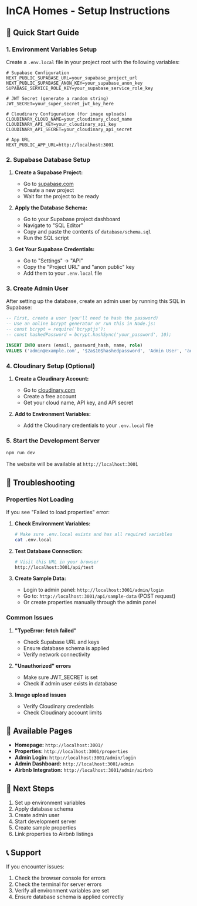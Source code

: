 # InCA Homes - Setup Instructions

## 🚀 Quick Start Guide

### 1. Environment Variables Setup

Create a `.env.local` file in your project root with the following variables:

```env
# Supabase Configuration
NEXT_PUBLIC_SUPABASE_URL=your_supabase_project_url
NEXT_PUBLIC_SUPABASE_ANON_KEY=your_supabase_anon_key
SUPABASE_SERVICE_ROLE_KEY=your_supabase_service_role_key

# JWT Secret (generate a random string)
JWT_SECRET=your_super_secret_jwt_key_here

# Cloudinary Configuration (for image uploads)
CLOUDINARY_CLOUD_NAME=your_cloudinary_cloud_name
CLOUDINARY_API_KEY=your_cloudinary_api_key
CLOUDINARY_API_SECRET=your_cloudinary_api_secret

# App URL
NEXT_PUBLIC_APP_URL=http://localhost:3001
```

### 2. Supabase Database Setup

1. **Create a Supabase Project:**

   - Go to [supabase.com](https://supabase.com)
   - Create a new project
   - Wait for the project to be ready

2. **Apply the Database Schema:**

   - Go to your Supabase project dashboard
   - Navigate to "SQL Editor"
   - Copy and paste the contents of `database/schema.sql`
   - Run the SQL script

3. **Get Your Supabase Credentials:**
   - Go to "Settings" → "API"
   - Copy the "Project URL" and "anon public" key
   - Add them to your `.env.local` file

### 3. Create Admin User

After setting up the database, create an admin user by running this SQL in Supabase:

```sql
-- First, create a user (you'll need to hash the password)
-- Use an online bcrypt generator or run this in Node.js:
-- const bcrypt = require('bcryptjs');
-- const hashedPassword = bcrypt.hashSync('your_password', 10);

INSERT INTO users (email, password_hash, name, role)
VALUES ('admin@example.com', '$2a$10$hashedpassword', 'Admin User', 'admin');
```

### 4. Cloudinary Setup (Optional)

1. **Create a Cloudinary Account:**

   - Go to [cloudinary.com](https://cloudinary.com)
   - Create a free account
   - Get your cloud name, API key, and API secret

2. **Add to Environment Variables:**
   - Add the Cloudinary credentials to your `.env.local` file

### 5. Start the Development Server

```bash
npm run dev
```

The website will be available at `http://localhost:3001`

## 🔧 Troubleshooting

### Properties Not Loading

If you see "Failed to load properties" error:

1. **Check Environment Variables:**

   ```bash
   # Make sure .env.local exists and has all required variables
   cat .env.local
   ```

2. **Test Database Connection:**

   ```bash
   # Visit this URL in your browser
   http://localhost:3001/api/test
   ```

3. **Create Sample Data:**
   - Login to admin panel: `http://localhost:3001/admin/login`
   - Go to: `http://localhost:3001/api/sample-data` (POST request)
   - Or create properties manually through the admin panel

### Common Issues

1. **"TypeError: fetch failed"**

   - Check Supabase URL and keys
   - Ensure database schema is applied
   - Verify network connectivity

2. **"Unauthorized" errors**

   - Make sure JWT_SECRET is set
   - Check if admin user exists in database

3. **Image upload issues**
   - Verify Cloudinary credentials
   - Check Cloudinary account limits

## 📱 Available Pages

- **Homepage:** `http://localhost:3001/`
- **Properties:** `http://localhost:3001/properties`
- **Admin Login:** `http://localhost:3001/admin/login`
- **Admin Dashboard:** `http://localhost:3001/admin`
- **Airbnb Integration:** `http://localhost:3001/admin/airbnb`

## 🎯 Next Steps

1. Set up environment variables
2. Apply database schema
3. Create admin user
4. Start development server
5. Create sample properties
6. Link properties to Airbnb listings

## 📞 Support

If you encounter issues:

1. Check the browser console for errors
2. Check the terminal for server errors
3. Verify all environment variables are set
4. Ensure database schema is applied correctly
